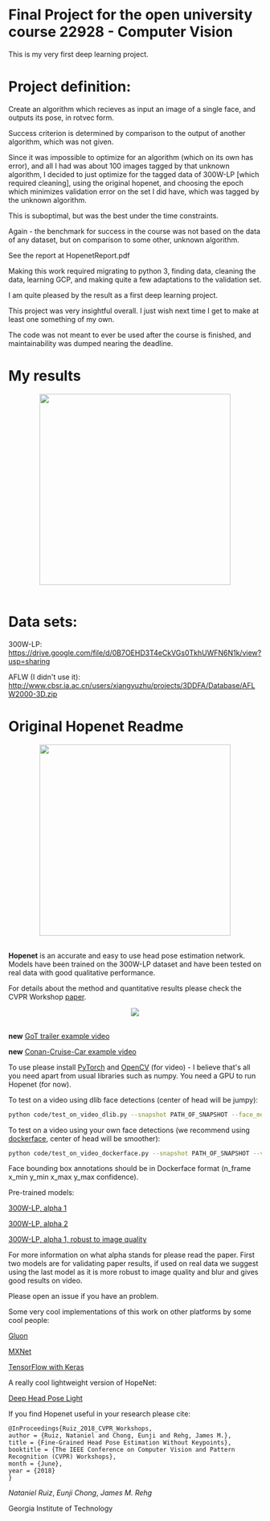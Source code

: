 # Final Project for the open university course 22928 - Computer Vision  #

This is my very first deep learning project.

# Project definition:

Create an algorithm which recieves as input an image of a single face, and outputs its pose, in rotvec form.

Success criterion is determined by comparison to the output of another algorithm, which was not given.

Since it was impossible to optimize for an algorithm (which on its own has error), and all I had was about 100 images tagged by that unknown algorithm, I decided to just optimize for the tagged data of 300W-LP [which required cleaning], using the original hopenet, and choosing the epoch which minimizes validation error on the set I did have, which was tagged by the unknown algorithm.

This is suboptimal, but was the best under the time constraints.

Again - the benchmark for success in the course was not based on the data of any dataset, but on comparison to some other, unknown algorithm.


See the report at HopenetReport.pdf


Making this work required migrating to python 3, finding data, cleaning the data, learning GCP, and making quite a few adaptations to the validation set.

I am quite pleased by the result as a first deep learning project.

This project was very insightful overall. I just wish next time I get to make at least one something of my own.


The code was not meant to ever be used after the course is finished, and maintainability was dumped nearing the deadline.

# My results
<div align="center">
  <img src="https://i.imgur.com/nVkOQ5C.png" width="380"><br><br>
</div>


# Data sets:
300W-LP: https://drive.google.com/file/d/0B7OEHD3T4eCkVGs0TkhUWFN6N1k/view?usp=sharing

AFLW (I didn't use it): http://www.cbsr.ia.ac.cn/users/xiangyuzhu/projects/3DDFA/Database/AFLW2000-3D.zip


# Original Hopenet Readme #

<div align="center">
  <img src="https://i.imgur.com/K7jhHOg.png" width="380"><br><br>
</div>

**Hopenet** is an accurate and easy to use head pose estimation network. Models have been trained on the 300W-LP dataset and have been tested on real data with good qualitative performance.

For details about the method and quantitative results please check the CVPR Workshop [paper](https://arxiv.org/abs/1710.00925).

<div align="center">
<img src="conan-cruise.gif" /><br><br>
</div>

**new** [GoT trailer example video](https://youtu.be/OZdOrSLBQmI)

**new** [Conan-Cruise-Car example video](https://youtu.be/Bz6eF4Nl1O8)


To use please install [PyTorch](http://pytorch.org/) and [OpenCV](https://opencv.org/) (for video) - I believe that's all you need apart from usual libraries such as numpy. You need a GPU to run Hopenet (for now).

To test on a video using dlib face detections (center of head will be jumpy):
```bash
python code/test_on_video_dlib.py --snapshot PATH_OF_SNAPSHOT --face_model PATH_OF_DLIB_MODEL --video PATH_OF_VIDEO --output_string STRING_TO_APPEND_TO_OUTPUT --n_frames N_OF_FRAMES_TO_PROCESS --fps FPS_OF_SOURCE_VIDEO
```
To test on a video using your own face detections (we recommend using [dockerface](https://github.com/natanielruiz/dockerface), center of head will be smoother):
```bash
python code/test_on_video_dockerface.py --snapshot PATH_OF_SNAPSHOT --video PATH_OF_VIDEO --bboxes FACE_BOUNDING_BOX_ANNOTATIONS --output_string STRING_TO_APPEND_TO_OUTPUT --n_frames N_OF_FRAMES_TO_PROCESS --fps FPS_OF_SOURCE_VIDEO
```
Face bounding box annotations should be in Dockerface format (n_frame x_min y_min x_max y_max confidence).

Pre-trained models:

[300W-LP, alpha 1](https://drive.google.com/open?id=1EJPu2sOAwrfuamTitTkw2xJ2ipmMsmD3)

[300W-LP, alpha 2](https://drive.google.com/open?id=16OZdRULgUpceMKZV6U9PNFiigfjezsCY)

[300W-LP, alpha 1, robust to image quality](https://drive.google.com/open?id=1m25PrSE7g9D2q2XJVMR6IA7RaCvWSzCR)

For more information on what alpha stands for please read the paper. First two models are for validating paper results, if used on real data we suggest using the last model as it is more robust to image quality and blur and gives good results on video.

Please open an issue if you have an problem.

Some very cool implementations of this work on other platforms by some cool people:

[Gluon](https://github.com/Cjiangbpcs/gazenet_mxJiang)

[MXNet](https://github.com/haofanwang/mxnet-Head-Pose)

[TensorFlow with Keras](https://github.com/Oreobird/tf-keras-deep-head-pose)

A really cool lightweight version of HopeNet:

[Deep Head Pose Light](https://github.com/OverEuro/deep-head-pose-lite)


If you find Hopenet useful in your research please cite:

```
@InProceedings{Ruiz_2018_CVPR_Workshops,
author = {Ruiz, Nataniel and Chong, Eunji and Rehg, James M.},
title = {Fine-Grained Head Pose Estimation Without Keypoints},
booktitle = {The IEEE Conference on Computer Vision and Pattern Recognition (CVPR) Workshops},
month = {June},
year = {2018}
}
```

*Nataniel Ruiz*, *Eunji Chong*, *James M. Rehg*

Georgia Institute of Technology

